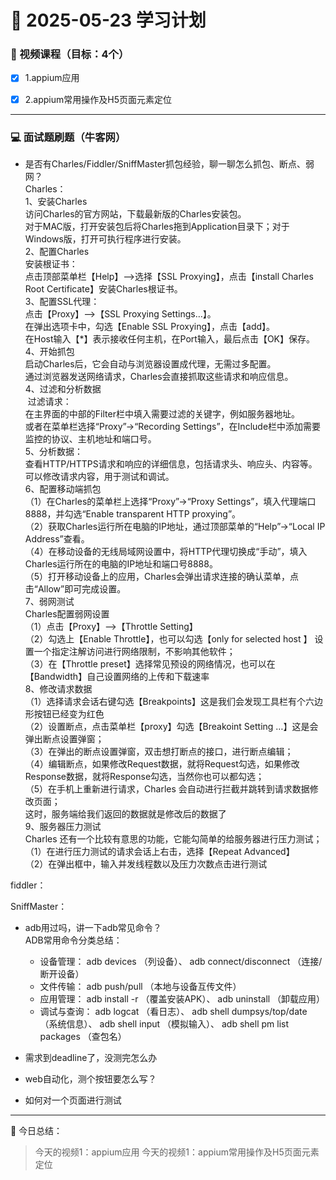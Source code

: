 # 📆 2025-05-23 学习计划

### 🎥 视频课程（目标：4个）

- [x] 1.appium应用‌‌<br/>
- [x] 2.appium常用操作及H5页面元素定位‌‌<br/>

    
---


### 💻 面试题刷题（牛客网）
* 是否有Charles/Fiddler/SniffMaster抓包经验，聊一聊怎么抓包、断点、弱网？‌‌<br/>
Charles：‌‌<br/>
1、安装Charles‌‌<br/>
访问Charles的官方网站，下载最新版的Charles安装包。‌‌<br/>
对于MAC版，打开安装包后将Charles拖到Application目录下；对于Windows版，打开可执行程序进行安装。‌‌<br/>
2、配置Charles‌‌<br/>
安装根证书：‌‌<br/>
点击顶部菜单栏【Help】–>选择【SSL Proxying】，点击【install Charles Root Certificate】安装Charles根证书。‌‌<br/>
3、配置SSL代理：‌‌<br/>
点击【Proxy】–>【SSL Proxying Settings…】。‌‌<br/>
在弹出选项卡中，勾选【Enable SSL Proxying】，点击【add】。‌‌<br/>
在Host输入【*】表示接收任何主机，在Port输入，最后点击【OK】保存。‌‌<br/>
4、开始抓包‌‌<br/>
启动Charles后，它会自动与浏览器设置成代理，无需过多配置。‌‌<br/>
通过浏览器发送网络请求，Charles会直接抓取这些请求和响应信息。‌‌<br/>
4、过滤和分析数据‌‌<br/>‌‌
过滤请求：‌‌<br/>
在主界面的中部的Filter栏中填入需要过滤的关键字，例如服务器地址。‌‌<br/>
或者在菜单栏选择“Proxy”->“Recording Settings”，在Include栏中添加需要监控的协议、主机地址和端口号。‌‌<br/>
5、分析数据：‌‌<br/>
查看HTTP/HTTPS请求和响应的详细信息，包括请求头、响应头、内容等。‌‌<br/>
可以修改请求内容，用于测试和调试。‌‌<br/>
6、配置移动端抓包‌‌<br/>
（1）在Charles的菜单栏上选择“Proxy”->“Proxy Settings”，填入代理端口8888，并勾选“Enable transparent HTTP proxying”。‌‌<br/>
（2）获取Charles运行所在电脑的IP地址，通过顶部菜单的“Help”->“Local IP Address”查看。‌‌<br/>
（4）在移动设备的无线局域网设置中，将HTTP代理切换成“手动”，填入Charles运行所在的电脑的IP地址和端口号8888。‌‌<br/>
（5）打开移动设备上的应用，Charles会弹出请求连接的确认菜单，点击“Allow”即可完成设置。‌‌<br/>
7、弱网测试‌‌<br/>
Charles配置弱网设置‌‌<br/>
（1）点击【Proxy】–>【Throttle Setting】‌‌<br/>
（2）勾选上【Enable Throttle】，也可以勾选【only for selected host 】 设置一个指定注解访问进行网络限制，不影响其他软件；‌‌<br/>
（3）在【Throttle preset】选择常见预设的网络情况，也可以在【Bandwidth】自己设置网络的上传和下载速率‌‌<br/>
8、修改请求数据‌‌<br/>
（1）选择请求会话右键勾选【Breakpoints】这是我们会发现工具栏有个六边形按钮已经变为红色‌‌<br/>
（2）设置断点，点击菜单栏【proxy】勾选【Breakoint Setting …】这是会弹出断点设置弹窗；‌‌<br/>
（3）在弹出的断点设置弹窗，双击想打断点的接口，进行断点编辑；‌‌<br/>
（4）编辑断点，如果修改Request数据，就将Request勾选，如果修改Response数据，就将Response勾选，当然你也可以都勾选；‌‌<br/>
（5）在手机上重新进行请求，Charles 会自动进行拦截并跳转到请求数据修改页面；‌‌<br/>
这时，服务端给我们返回的数据就是修改后的数据了‌‌<br/>
9、服务器压力测试‌‌<br/>
Charles 还有一个比较有意思的功能，它能勾简单的给服务器进行压力测试；‌‌<br/>
（1）在进行压力测试的请求会话上右击，选择【Repeat Advanced】‌‌<br/>
（2）在弹出框中，输入并发线程数以及压力次数点击进行测试‌‌<br/>

fiddler：



SniffMaster：





* adb用过吗，讲一下adb常见命令？‌‌<br/>
ADB常用命令分类总结：‌‌<br/>
    - 设备管理： adb devices （列设备）、 adb connect/disconnect （连接/断开设备）
    - 文件传输： adb push/pull （本地与设备互传文件）
    - 应用管理： adb install -r （覆盖安装APK）、 adb uninstall （卸载应用）
    - 调试与查询： adb logcat （看日志）、 adb shell dumpsys/top/date （系统信息）、 adb shell input （模拟输入）、 adb shell pm list packages （查包名）



* 需求到deadline了，没测完怎么办‌‌<br/>


* web自动化，测个按钮要怎么写？‌‌<br/>


* 如何对一个页面进行测试‌‌<br/>




---

📝 今日总结：
> 今天的视频1：appium应用
> 今天的视频1：appium常用操作及H5页面元素定位
